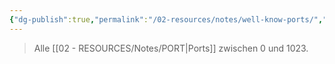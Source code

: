 ```yaml
---
{"dg-publish":true,"permalink":"/02-resources/notes/well-know-ports/","tags":["netzwerk/ip/ipv4","netzwerk/protocol"],"noteIcon":"","updated":"2025-08-26T16:35:09.017+02:00"}
---
```


> Alle [[02 - RESOURCES/Notes/PORT\|Ports]] zwischen 0 und 1023.